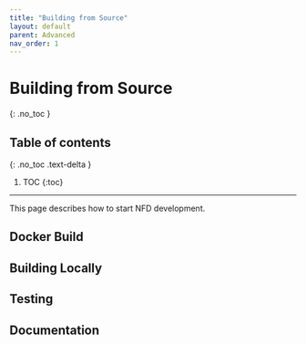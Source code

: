 ```yaml
---
title: "Building from Source"
layout: default
parent: Advanced
nav_order: 1
---
```


# Building from Source
{: .no_toc }

## Table of contents
{: .no_toc .text-delta }

1. TOC
{:toc}

---

This page describes how to start NFD development.

## Docker Build

## Building Locally

## Testing

## Documentation
